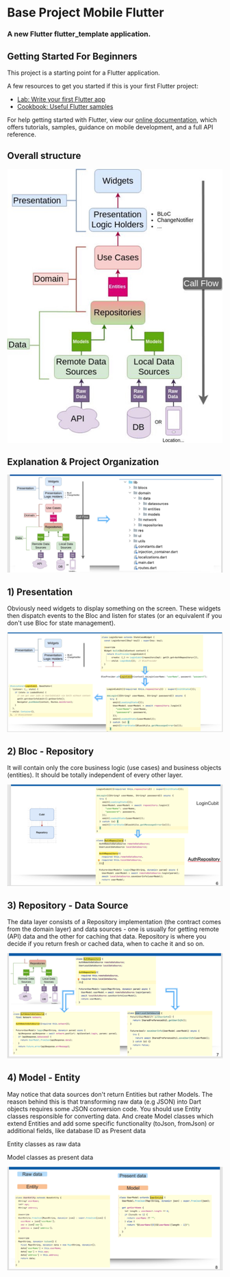 # Base Project Mobile Flutter

### A new Flutter flutter_template application.

## Getting Started For Beginners

This project is a starting point for a Flutter application.

A few resources to get you started if this is your first Flutter project:

- [Lab: Write your first Flutter app](https://flutter.dev/docs/get-started/codelab)
- [Cookbook: Useful Flutter samples](https://flutter.dev/docs/cookbook)

For help getting started with Flutter, view our
[online documentation](https://flutter.dev/docs), which offers tutorials, samples, guidance on mobile development, and a
full API reference.

## Overall structure

![Overall structure](image_readme/structure.png "optional-title")

## Explanation & Project Organization
![Overall structure](image_readme/project_structure.png "optional-title")

## 1) Presentation
Obviously need widgets to display something on the screen. These widgets then dispatch events to the Bloc and listen 
for states (or an equivalent if you don't use Bloc for state management).

![Overall structure](image_readme/project_struct_presentation.png "optional-title")


## 2) Bloc - Repository

It will contain only the core business logic (use cases) and business objects (entities). It should be totally independent of every other layer.

![Overall structure](image_readme/bloc.png "optional-title")


## 3) Repository - Data Source

The data layer consists of a Repository implementation (the contract comes from the domain layer) and data sources - one is usually for getting remote (API) data and the other for caching that data. Repository is where you decide if you return fresh or cached data, when to cache it and so on.

![Overall structure](image_readme/data_source.png "optional-title")


## 4) Model - Entity
May notice that data sources don't return Entities but rather Models. The reason behind this is that transforming 
raw data (e.g JSON) into Dart objects requires some JSON conversion code.
You should use Entity classes responsible for converting data. And create Model classes which extend 
Entities and add some specific functionality (toJson, fromJson) or additional
fields, like database ID as Present data

Entity classes as raw data

Model classes as present data

![Overall structure](image_readme/model.png "optional-title")

